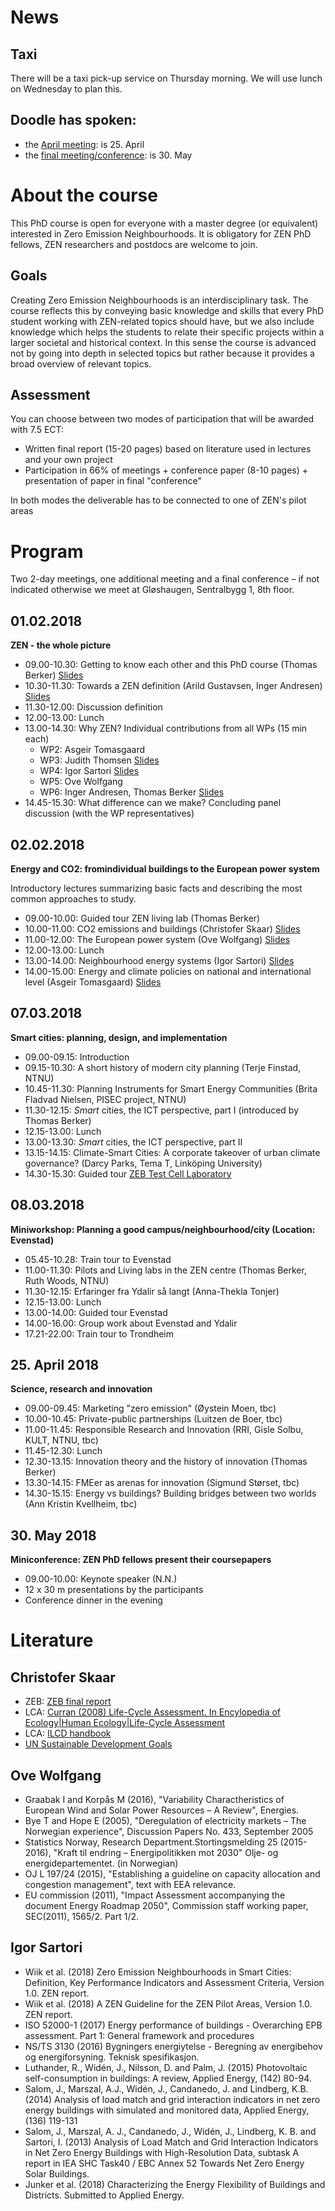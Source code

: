 # News

## Taxi

There will be a taxi pick-up service on Thursday morning. We will use lunch on Wednesday to plan this.

## Doodle has spoken:

- the [April meeting](https://doodle.com/poll/vu95358tvcr9zt45): is 25. April
- the [final meeting/conference](https://doodle.com/poll/88zdnp3iyt3fptay): is 30. May

# About the course

This PhD course is open for everyone with a master degree (or equivalent) interested in Zero Emission Neighbourhoods. It is obligatory for ZEN PhD fellows, ZEN researchers and postdocs are welcome to join. 

## Goals

Creating Zero Emission Neighbourhoods is an interdisciplinary task. The course reflects this by conveying basic knowledge and skills that every PhD student working with ZEN-related topics should have, but we also include knowledge which helps the students to relate their specific projects within a larger societal and historical context. In this sense the course is advanced not by going into depth in selected topics but rather because it provides a broad overview of relevant topics. 

## Assessment

You can choose between two modes of participation that will be awarded with 7.5 ECT: 

- Written final report (15-20 pages) based on literature used in lectures and your own project
- Participation in 66% of meetings + conference paper (8-10 pages) + presentation of paper in final "conference"

In both modes the deliverable has to be connected to one of ZEN's pilot areas

# Program

Two 2-day meetings, one additional meeting and a final conference – if not indicated otherwise we meet at Gløshaugen, Sentralbygg 1, 8th floor.

## 01.02.2018

**ZEN - the whole picture**

- 09.00-10.30: Getting to know each	other and this PhD course (Thomas Berker) [Slides](about.pdf)
- 10.30-11.30: Towards a ZEN definition (Arild Gustavsen, Inger Andresen) [Slides](inger1.pptx)
- 11.30-12.00: Discussion definition
- 12.00-13.00: Lunch
- 13.00-14.30: Why ZEN? Individual contributions from all WPs (15 min each)
	- WP2: Asgeir Tomasgaard
	- WP3: Judith Thomsen [Slides](judith.pptx)
	- WP4: Igor Sartori [Slides](igor1.pptx)
	- WP5: Ove Wolfgang
	- WP6: Inger Andresen, Thomas Berker [Slides](inger2.pptx)
- 14.45-15.30: What difference can we make? Concluding panel discussion (with the WP representatives)

## 02.02.2018

**Energy and CO2: fromindividual buildings to the European power system**

Introductory lectures summarizing basic facts and describing the most common approaches to study.

- 09.00-10.00: Guided tour ZEN living lab (Thomas Berker)
- 10.00-11.00: CO2 emissions and buildings (Christofer Skaar) [Slides](skaar.pdf)
- 11.00-12.00: The European power system (Ove Wolfgang) [Slides](Ove2.pptx)
- 12.00-13.00: Lunch
- 13.00-14.00: Neighbourhood energy systems (Igor Sartori) [Slides](igor2.pptx)
- 14.00-15.00: Energy and climate policies on national and international level (Asgeir Tomasgaard) [Slides](tomasgard.pptx)

## 07.03.2018

**Smart cities: planning, design, and implementation**

- 09.00-09.15: Introduction
- 09.15-10.30: A short history of modern city planning (Terje Finstad, NTNU)
- 10.45-11.30: Planning Instruments for Smart Energy Communities (Brita Fladvad Nielsen, PISEC project, NTNU)
- 11.30-12.15: *Smart* cities, the ICT perspective, part I (introduced by Thomas Berker)
- 12.15-13.00: Lunch
- 13.00-13.30: *Smart* cities, the ICT perspective, part II
- 13.15-14.15: Climate-Smart Cities: A corporate takeover of urban climate governance? (Darcy Parks, Tema T, Linköping University)
- 14.30-15.30: Guided tour [ZEB Test Cell Laboratory](http://www.zeb.no/index.php/en/test-cell-laboratory)

## 08.03.2018

**Miniworkshop: Planning a good campus/neighbourhood/city (Location: Evenstad)**

- 05.45-10.28: Train tour to Evenstad
- 11.00-11.30: Pilots and Living labs in the ZEN centre (Thomas Berker, Ruth Woods, NTNU)
- 11.30-12.15: Erfaringer fra Ydalir så langt (Anna-Thekla Tonjer)
- 12.15-13.00: Lunch
- 13.00-14.00: Guided tour Evenstad
- 14.00-16.00: Group work about Evenstad and Ydalir
- 17.21-22.00: Train tour to Trondheim

## 25. April 2018

**Science, research and innovation**

- 09.00-09.45: Marketing "zero emission" (Øystein Moen, tbc)
- 10.00-10.45: Private-public partnerships (Luitzen de Boer, tbc)
- 11.00-11.45: Responsible Research and Innovation  (RRI, Gisle Solbu, KULT, NTNU, tbc)
- 11.45-12.30: Lunch
- 12.30-13.15: Innovation theory and the history of innovation (Thomas Berker)
- 13.30-14.15: FMEer as arenas for innovation (Sigmund Størset, tbc)
- 14.30-15.15: Energy vs buildings? Building bridges between two worlds  (Ann Kristin Kvellheim, tbc)

## 30. May 2018

**Miniconference: ZEN PhD fellows present their coursepapers**

- 09.00-10.00: Keynote speaker (N.N.)
- 12 x 30 m presentations by the participants
- Conference dinner in the evening

# Literature

## Christofer Skaar

- ZEB: [ZEB final report](http://www.zeb.no/index.php/en/news-and-events/292-zeb-final-report)
- LCA: [Curran (2008) Life-Cycle Assessment. In Encylopedia of Ecology|Human Ecology|Life-Cycle Assessment](https://www.sciencedirect.com/science/referenceworks/9780080454054)
- LCA: [ILCD handbook](http://eplca.jrc.ec.europa.eu/?page_id=86)
- [UN Sustainable Development Goals](http://www.un.org/sustainabledevelopment/sustainable-development-goals/)

## Ove Wolfgang

- Graabak I and Korpås M (2016), "Variability Charactheristics of European Wind and Solar Power Resources – A Review", 	Energies.
- Bye T and Hope E (2005), "Deregulation of electricity markets – The 	Norwegian experience", Discussion Papers No. 433, September 2005
- Statistics Norway, Research Department.Stortingsmelding 25 (2015-2016), "Kraft til endring – 	Energipolitikken mot 2030" Olje- og energidepartementet. (in Norwegian) 
- OJ L 197/24 (2015), "Establishing a guideline on capacity allocation and congestion management", text with EEA relevance.
- EU commission (2011), "Impact Assessment accompanying the document Energy Roadmap 2050", Commission staff working paper, SEC(2011), 1565/2. Part 1/2.

## Igor Sartori

- Wiik et al. (2018) Zero Emission Neighbourhoods in Smart Cities: Definition, Key Performance Indicators and Assessment Criteria, Version 1.0. ZEN report.
- Wiik et al. (2018) A ZEN Guideline for the ZEN Pilot Areas, Version 1.0. ZEN report.
- ISO 52000-1 (2017) Energy performance of buildings - Overarching EPB assessment. Part 1: General framework and procedures
- NS/TS 3130 (2016) Bygningers energiytelse - Beregning av energibehov og energiforsyning. Teknisk spesifikasjon.
- Luthander, R., Widén, J., Nilsson, D. and Palm, J. (2015) Photovoltaic self-consumption in buildings: A review, Applied Energy, (142) 80-94. 
- Salom, J., Marszal, A.J., Widén, J., Candanedo, J. and Lindberg, K.B. (2014) Analysis of load match and grid interaction indicators in net zero energy buildings with simulated and monitored data, Applied Energy, (136) 119-131 
- Salom, J., Marszal, A. J., Candanedo, J., Widén, J., Lindberg, K. B. and Sartori, I. (2013) Analysis of Load Match and Grid Interaction Indicators in Net Zero Energy Buildings with High-Resolution Data, subtask A report in IEA SHC Task40 / EBC Annex 52 Towards Net Zero Energy Solar Buildings.
- Junker et al. (2018) Characterizing the Energy Flexibility of Buildings and Districts. Submitted to Applied Energy.

